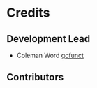 # Credits

## Development Lead

- Coleman Word [gofunct](https://github.com/gofunct)

## Contributors
